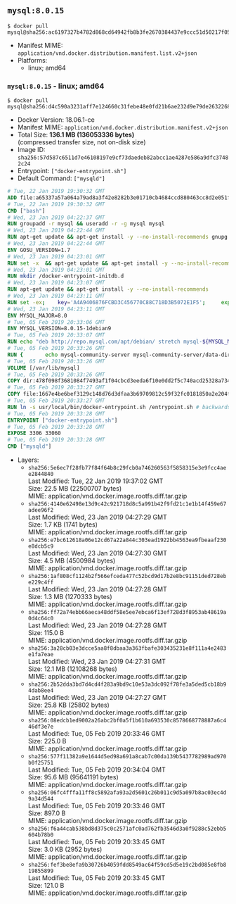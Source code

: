 ## `mysql:8.0.15`

```console
$ docker pull mysql@sha256:ac6197327b4782d868cd64942fb8b3fe2670384437e9ccc51d50217f05acc608
```

-	Manifest MIME: `application/vnd.docker.distribution.manifest.list.v2+json`
-	Platforms:
	-	linux; amd64

### `mysql:8.0.15` - linux; amd64

```console
$ docker pull mysql@sha256:d4c590a3231aff7e124660c31febe48e0fd21b6ae232d9e79de2632268c7e300
```

-	Docker Version: 18.06.1-ce
-	Manifest MIME: `application/vnd.docker.distribution.manifest.v2+json`
-	Total Size: **136.1 MB (136053336 bytes)**  
	(compressed transfer size, not on-disk size)
-	Image ID: `sha256:57d587c6511d7e46108197e9cf73daedeb82abcc1ae4287e586a9dfc37482c24`
-	Entrypoint: `["docker-entrypoint.sh"]`
-	Default Command: `["mysqld"]`

```dockerfile
# Tue, 22 Jan 2019 19:30:32 GMT
ADD file:a65337a57a064a79ad8a3f42e8282b3e01710cb4684ccd880463cc8d2e051fa5 in / 
# Tue, 22 Jan 2019 19:30:32 GMT
CMD ["bash"]
# Wed, 23 Jan 2019 04:22:37 GMT
RUN groupadd -r mysql && useradd -r -g mysql mysql
# Wed, 23 Jan 2019 04:22:44 GMT
RUN apt-get update && apt-get install -y --no-install-recommends gnupg dirmngr && rm -rf /var/lib/apt/lists/*
# Wed, 23 Jan 2019 04:22:44 GMT
ENV GOSU_VERSION=1.7
# Wed, 23 Jan 2019 04:23:01 GMT
RUN set -x 	&& apt-get update && apt-get install -y --no-install-recommends ca-certificates wget && rm -rf /var/lib/apt/lists/* 	&& wget -O /usr/local/bin/gosu "https://github.com/tianon/gosu/releases/download/$GOSU_VERSION/gosu-$(dpkg --print-architecture)" 	&& wget -O /usr/local/bin/gosu.asc "https://github.com/tianon/gosu/releases/download/$GOSU_VERSION/gosu-$(dpkg --print-architecture).asc" 	&& export GNUPGHOME="$(mktemp -d)" 	&& gpg --batch --keyserver ha.pool.sks-keyservers.net --recv-keys B42F6819007F00F88E364FD4036A9C25BF357DD4 	&& gpg --batch --verify /usr/local/bin/gosu.asc /usr/local/bin/gosu 	&& gpgconf --kill all 	&& rm -rf "$GNUPGHOME" /usr/local/bin/gosu.asc 	&& chmod +x /usr/local/bin/gosu 	&& gosu nobody true 	&& apt-get purge -y --auto-remove ca-certificates wget
# Wed, 23 Jan 2019 04:23:01 GMT
RUN mkdir /docker-entrypoint-initdb.d
# Wed, 23 Jan 2019 04:23:07 GMT
RUN apt-get update && apt-get install -y --no-install-recommends 		pwgen 		openssl 		perl 	&& rm -rf /var/lib/apt/lists/*
# Wed, 23 Jan 2019 04:23:11 GMT
RUN set -ex; 	key='A4A9406876FCBD3C456770C88C718D3B5072E1F5'; 	export GNUPGHOME="$(mktemp -d)"; 	gpg --batch --keyserver ha.pool.sks-keyservers.net --recv-keys "$key"; 	gpg --batch --export "$key" > /etc/apt/trusted.gpg.d/mysql.gpg; 	gpgconf --kill all; 	rm -rf "$GNUPGHOME"; 	apt-key list > /dev/null
# Wed, 23 Jan 2019 04:23:11 GMT
ENV MYSQL_MAJOR=8.0
# Tue, 05 Feb 2019 20:33:06 GMT
ENV MYSQL_VERSION=8.0.15-1debian9
# Tue, 05 Feb 2019 20:33:07 GMT
RUN echo "deb http://repo.mysql.com/apt/debian/ stretch mysql-${MYSQL_MAJOR}" > /etc/apt/sources.list.d/mysql.list
# Tue, 05 Feb 2019 20:33:26 GMT
RUN { 		echo mysql-community-server mysql-community-server/data-dir select ''; 		echo mysql-community-server mysql-community-server/root-pass password ''; 		echo mysql-community-server mysql-community-server/re-root-pass password ''; 		echo mysql-community-server mysql-community-server/remove-test-db select false; 	} | debconf-set-selections 	&& apt-get update && apt-get install -y mysql-community-client="${MYSQL_VERSION}" mysql-community-server-core="${MYSQL_VERSION}" && rm -rf /var/lib/apt/lists/* 	&& rm -rf /var/lib/mysql && mkdir -p /var/lib/mysql /var/run/mysqld 	&& chown -R mysql:mysql /var/lib/mysql /var/run/mysqld 	&& chmod 777 /var/run/mysqld
# Tue, 05 Feb 2019 20:33:26 GMT
VOLUME [/var/lib/mysql]
# Tue, 05 Feb 2019 20:33:26 GMT
COPY dir:478f098f3681084f7493af1f04cbcd3eeda6f10e0dd2f5c740acd25328a73455 in /etc/mysql/ 
# Tue, 05 Feb 2019 20:33:27 GMT
COPY file:1667e4be6bef3129c148d76d3dfaa3b69709812c59f32fc0181850a2e204f1bb in /usr/local/bin/ 
# Tue, 05 Feb 2019 20:33:27 GMT
RUN ln -s usr/local/bin/docker-entrypoint.sh /entrypoint.sh # backwards compat
# Tue, 05 Feb 2019 20:33:28 GMT
ENTRYPOINT ["docker-entrypoint.sh"]
# Tue, 05 Feb 2019 20:33:28 GMT
EXPOSE 3306 33060
# Tue, 05 Feb 2019 20:33:28 GMT
CMD ["mysqld"]
```

-	Layers:
	-	`sha256:5e6ec7f28fb77f84f64b8c29fcb0a746260563f5858315e3e9fcc4aee2844840`  
		Last Modified: Tue, 22 Jan 2019 19:37:02 GMT  
		Size: 22.5 MB (22500707 bytes)  
		MIME: application/vnd.docker.image.rootfs.diff.tar.gzip
	-	`sha256:4140e62498e13d9c42c921718d8c5a991b42f9fd21c1e1b14f459e67adee96f2`  
		Last Modified: Wed, 23 Jan 2019 04:27:29 GMT  
		Size: 1.7 KB (1741 bytes)  
		MIME: application/vnd.docker.image.rootfs.diff.tar.gzip
	-	`sha256:e7bc612618a06e12cd67a22a844c303ead1922bb4563ea9fbeaaf230e8dcb5c9`  
		Last Modified: Wed, 23 Jan 2019 04:27:30 GMT  
		Size: 4.5 MB (4500984 bytes)  
		MIME: application/vnd.docker.image.rootfs.diff.tar.gzip
	-	`sha256:1af808cf1124b2f566efceda477c52bcd9d17b2e8bc91151ded728ebe229c4ff`  
		Last Modified: Wed, 23 Jan 2019 04:27:28 GMT  
		Size: 1.3 MB (1270333 bytes)  
		MIME: application/vnd.docker.image.rootfs.diff.tar.gzip
	-	`sha256:ff72a74ebb66aeca48ddf58e5ee7ebca6f13ef728d3f8953ab48619a0d4c64c0`  
		Last Modified: Wed, 23 Jan 2019 04:27:28 GMT  
		Size: 115.0 B  
		MIME: application/vnd.docker.image.rootfs.diff.tar.gzip
	-	`sha256:3a28cb03e3dcce5aa8f8dbaa3a363fbafe303435231e8f111a4e2483e1fa7eae`  
		Last Modified: Wed, 23 Jan 2019 04:27:31 GMT  
		Size: 12.1 MB (12108268 bytes)  
		MIME: application/vnd.docker.image.rootfs.diff.tar.gzip
	-	`sha256:2b52dda3bd7d4cd4f283a9bd9c10e53a3dc092f78fe3a5ded5cb18b94dab8ee4`  
		Last Modified: Wed, 23 Jan 2019 04:27:27 GMT  
		Size: 25.8 KB (25802 bytes)  
		MIME: application/vnd.docker.image.rootfs.diff.tar.gzip
	-	`sha256:08edcb1ed9002a26abc2bf0a5f1b610a693530c8578668778887a6c446df3e7e`  
		Last Modified: Tue, 05 Feb 2019 20:33:46 GMT  
		Size: 225.0 B  
		MIME: application/vnd.docker.image.rootfs.diff.tar.gzip
	-	`sha256:577f11382a9e1644d5ed98a691a8cab7c00da139b5437782989ad970b0f25751`  
		Last Modified: Tue, 05 Feb 2019 20:34:04 GMT  
		Size: 95.6 MB (95641191 bytes)  
		MIME: application/vnd.docker.image.rootfs.diff.tar.gzip
	-	`sha256:06fc4fffa11ff8c5892afa93a2d5601c26b011c9d5a097b8ac03ec4d9a34d544`  
		Last Modified: Tue, 05 Feb 2019 20:33:46 GMT  
		Size: 897.0 B  
		MIME: application/vnd.docker.image.rootfs.diff.tar.gzip
	-	`sha256:f6a44cab538bd8d375c0c2571afc0ad762fb3546d3a0f9288c52ebb5604b78b0`  
		Last Modified: Tue, 05 Feb 2019 20:33:45 GMT  
		Size: 3.0 KB (2952 bytes)  
		MIME: application/vnd.docker.image.rootfs.diff.tar.gzip
	-	`sha256:fef3be8efa9b30726b4059fdd8549ac64f59cd5d5e19c2bd085e8fb819855899`  
		Last Modified: Tue, 05 Feb 2019 20:33:45 GMT  
		Size: 121.0 B  
		MIME: application/vnd.docker.image.rootfs.diff.tar.gzip
